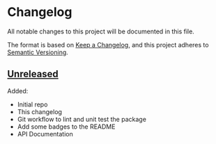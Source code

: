 # Changelog
All notable changes to this project will be documented in this file.

The format is based on [Keep a Changelog](https://keepachangelog.com/en/1.0.0/),
and this project adheres to [Semantic Versioning](https://semver.org/spec/v2.0.0.html).

## [Unreleased]
Added:
* Initial repo
* This changelog
* Git workflow to lint and unit test the package
* Add some badges to the README
* API Documentation

[Unreleased]: https://github.com/TacticalLimit/isodate-lite/compare/v0.0.0...HEAD
